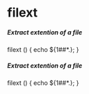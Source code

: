 # filext

##### Extract extention of a file

   filext  () { echo ${1##*.}; }

##### Extract extention of a file

   filext  () { echo ${1##*.}; }
